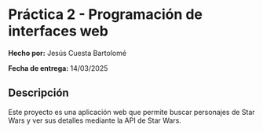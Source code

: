 # Práctica 2 - Programación de interfaces web

**Hecho por:** Jesús Cuesta Bartolomé  

**Fecha de entrega:** 14/03/2025

## Descripción

Este proyecto es una aplicación web que permite buscar personajes de Star Wars y ver sus detalles mediante la API de Star Wars.
